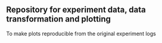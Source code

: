 ## Repository for experiment data, data transformation and plotting

To make plots reproducible from the original experiment logs
